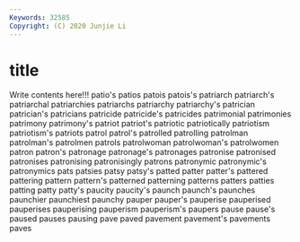 ```yaml
---
Keywords: 32585
Copyright: (C) 2020 Junjie Li
---
```


# title

Write contents here!!!
patio's 
patios 
patois 
patois's 
patriarch
patriarch's 
patriarchal 
patriarchies 
patriarchs 
patriarchy 
patriarchy's 
patrician 
patrician's 
patricians 
patricide
patricide's 
patricides 
patrimonial 
patrimonies 
patrimony 
patrimony's 
patriot 
patriot's 
patriotic 
patriotically
patriotism 
patriotism's 
patriots 
patrol 
patrol's 
patrolled 
patrolling 
patrolman 
patrolman's 
patrolmen
patrols 
patrolwoman 
patrolwoman's 
patrolwomen 
patron 
patron's 
patronage 
patronage's 
patronages 
patronise
patronised 
patronises 
patronising 
patronisingly 
patrons 
patronymic 
patronymic's 
patronymics 
pats 
patsies
patsy 
patsy's 
patted 
patter 
patter's 
pattered 
pattering 
pattern 
pattern's 
patterned
patterning 
patterns 
patters 
patties 
patting 
patty 
patty's 
paucity 
paucity's 
paunch
paunch's 
paunches 
paunchier 
paunchiest 
paunchy 
pauper 
pauper's 
pauperise 
pauperised 
pauperises
pauperising 
pauperism 
pauperism's 
paupers 
pause 
pause's 
paused 
pauses 
pausing 
pave
paved 
pavement 
pavement's 
pavements 
paves 
